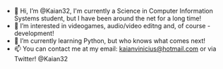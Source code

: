 - 👋 Hi, I’m @Kaian32, I'm currently a Science in Computer Information Systems student, but I have been around the net for a long time!
- 👀 I’m interested in videogames, audio/video editng and, of course - development!
- 🌱 I’m currently learning Python, but who knows what comes next!
- 📫 You can contact me at my email: kaianvinicius@hotmail.com or via Twitter! @Kaian32

<!---
Kaian32/Kaian32 is a ✨ special ✨ repository because its `README.md` (this file) appears on your GitHub profile.
You can click the Preview link to take a look at your changes.
--->
